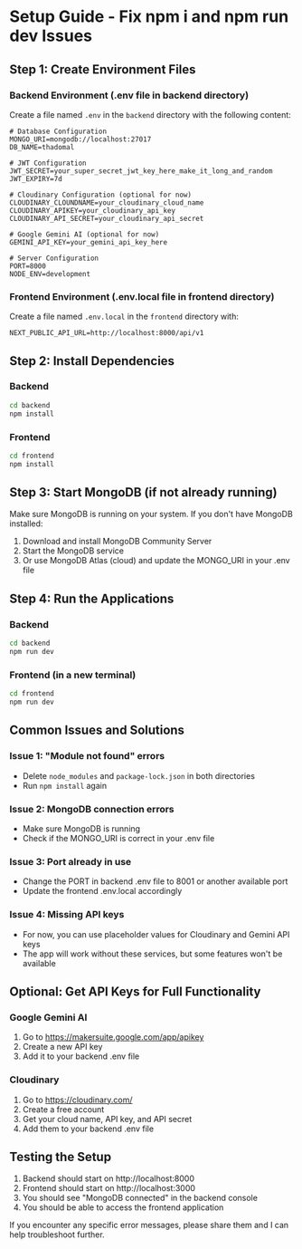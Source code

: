 # Setup Guide - Fix npm i and npm run dev Issues

## Step 1: Create Environment Files

### Backend Environment (.env file in backend directory)
Create a file named `.env` in the `backend` directory with the following content:

```env
# Database Configuration
MONGO_URI=mongodb://localhost:27017
DB_NAME=thadomal

# JWT Configuration
JWT_SECRET=your_super_secret_jwt_key_here_make_it_long_and_random
JWT_EXPIRY=7d

# Cloudinary Configuration (optional for now)
CLOUDINARY_CLOUNDNAME=your_cloudinary_cloud_name
CLOUDINARY_APIKEY=your_cloudinary_api_key
CLOUDINARY_API_SECRET=your_cloudinary_api_secret

# Google Gemini AI (optional for now)
GEMINI_API_KEY=your_gemini_api_key_here

# Server Configuration
PORT=8000
NODE_ENV=development
```

### Frontend Environment (.env.local file in frontend directory)
Create a file named `.env.local` in the `frontend` directory with:

```env
NEXT_PUBLIC_API_URL=http://localhost:8000/api/v1
```

## Step 2: Install Dependencies

### Backend
```bash
cd backend
npm install
```

### Frontend
```bash
cd frontend
npm install
```

## Step 3: Start MongoDB (if not already running)
Make sure MongoDB is running on your system. If you don't have MongoDB installed:

1. Download and install MongoDB Community Server
2. Start the MongoDB service
3. Or use MongoDB Atlas (cloud) and update the MONGO_URI in your .env file

## Step 4: Run the Applications

### Backend
```bash
cd backend
npm run dev
```

### Frontend (in a new terminal)
```bash
cd frontend
npm run dev
```

## Common Issues and Solutions

### Issue 1: "Module not found" errors
- Delete `node_modules` and `package-lock.json` in both directories
- Run `npm install` again

### Issue 2: MongoDB connection errors
- Make sure MongoDB is running
- Check if the MONGO_URI is correct in your .env file

### Issue 3: Port already in use
- Change the PORT in backend .env file to 8001 or another available port
- Update the frontend .env.local accordingly

### Issue 4: Missing API keys
- For now, you can use placeholder values for Cloudinary and Gemini API keys
- The app will work without these services, but some features won't be available

## Optional: Get API Keys for Full Functionality

### Google Gemini AI
1. Go to https://makersuite.google.com/app/apikey
2. Create a new API key
3. Add it to your backend .env file

### Cloudinary
1. Go to https://cloudinary.com/
2. Create a free account
3. Get your cloud name, API key, and API secret
4. Add them to your backend .env file

## Testing the Setup

1. Backend should start on http://localhost:8000
2. Frontend should start on http://localhost:3000
3. You should see "MongoDB connected" in the backend console
4. You should be able to access the frontend application

If you encounter any specific error messages, please share them and I can help troubleshoot further. 